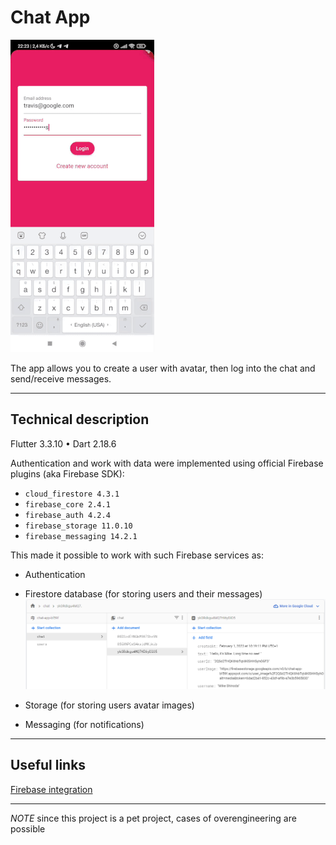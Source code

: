 # Chat App

![app](assets/images/app.gif)


The app allows you to create a user with avatar, then log into the chat and send/receive messages.
___
## Technical description

Flutter 3.3.10 • Dart 2.18.6

Authentication and work with data were implemented using official Firebase plugins (aka Firebase SDK):
- `cloud_firestore 4.3.1`
- `firebase_core 2.4.1`
- `firebase_auth 4.2.4`
- `firebase_storage 11.0.10`
- `firebase_messaging 14.2.1`

This made it possible to work with such Firebase services as:
- Authentication
- Firestore database (for storing users and their messages)
![db](assets/images/db.png)

- Storage (for storing users avatar images)
- Messaging (for notifications)


___
## Useful links
[Firebase integration](https://firebase.google.com/docs/flutter/setup?platform=ios)

___

*NOTE* since this project is a pet project, cases of overengineering are possible





